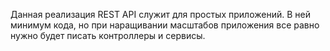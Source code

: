 Данная реализация REST API служит для простых приложений. В ней минимум кода, но при наращивании масштабов приложения все равно нужно будет писать контроллеры и сервисы.
